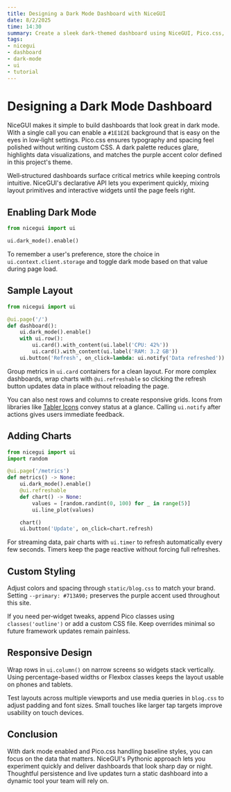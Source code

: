 ```yaml
---
title: Designing a Dark Mode Dashboard with NiceGUI
date: 8/2/2025
time: 14:30
summary: Create a sleek dark-themed dashboard using NiceGUI, Pico.css, and Python.
tags:
- nicegui
- dashboard
- dark-mode
- ui
- tutorial
---
```


# Designing a Dark Mode Dashboard

NiceGUI makes it simple to build dashboards that look great in dark mode. With a single call you can enable a `#1E1E2E` background that is easy on the eyes in low‑light settings. Pico.css ensures typography and spacing feel polished without writing custom CSS. A dark palette reduces glare, highlights data visualizations, and matches the purple accent color defined in this project's theme.

Well‑structured dashboards surface critical metrics while keeping controls intuitive. NiceGUI's declarative API lets you experiment quickly, mixing layout primitives and interactive widgets until the page feels right.

## Enabling Dark Mode

```python
from nicegui import ui

ui.dark_mode().enable()
```

To remember a user's preference, store the choice in `ui.context.client.storage` and toggle dark mode based on that value during page load.

## Sample Layout

```python
from nicegui import ui

@ui.page('/')
def dashboard():
    ui.dark_mode().enable()
    with ui.row():
        ui.card().with_content(ui.label('CPU: 42%'))
        ui.card().with_content(ui.label('RAM: 3.2 GB'))
    ui.button('Refresh', on_click=lambda: ui.notify('Data refreshed'))
```

Group metrics in `ui.card` containers for a clean layout. For more complex dashboards, wrap charts with `@ui.refreshable` so clicking the refresh button updates data in place without reloading the page.

You can also nest rows and columns to create responsive grids. Icons from libraries like [Tabler Icons](https://tabler.io/icons) convey status at a glance. Calling `ui.notify` after actions gives users immediate feedback.

## Adding Charts

```python
from nicegui import ui
import random

@ui.page('/metrics')
def metrics() -> None:
    ui.dark_mode().enable()
    @ui.refreshable
    def chart() -> None:
        values = [random.randint(0, 100) for _ in range(5)]
        ui.line_plot(values)

    chart()
    ui.button('Update', on_click=chart.refresh)
```

For streaming data, pair charts with `ui.timer` to refresh automatically every few seconds. Timers keep the page reactive without forcing full refreshes.

## Custom Styling

Adjust colors and spacing through `static/blog.css` to match your brand. Setting `--primary: #713A90;` preserves the purple accent used throughout this site.

If you need per‑widget tweaks, append Pico classes using `classes('outline')` or add a custom CSS file. Keep overrides minimal so future framework updates remain painless.

## Responsive Design

Wrap rows in `ui.column()` on narrow screens so widgets stack vertically. Using percentage-based widths or Flexbox classes keeps the layout usable on phones and tablets.

Test layouts across multiple viewports and use media queries in `blog.css` to adjust padding and font sizes. Small touches like larger tap targets improve usability on touch devices.

## Conclusion

With dark mode enabled and Pico.css handling baseline styles, you can focus on the data that matters. NiceGUI's Pythonic approach lets you experiment quickly and deliver dashboards that look sharp day or night. Thoughtful persistence and live updates turn a static dashboard into a dynamic tool your team will rely on.
